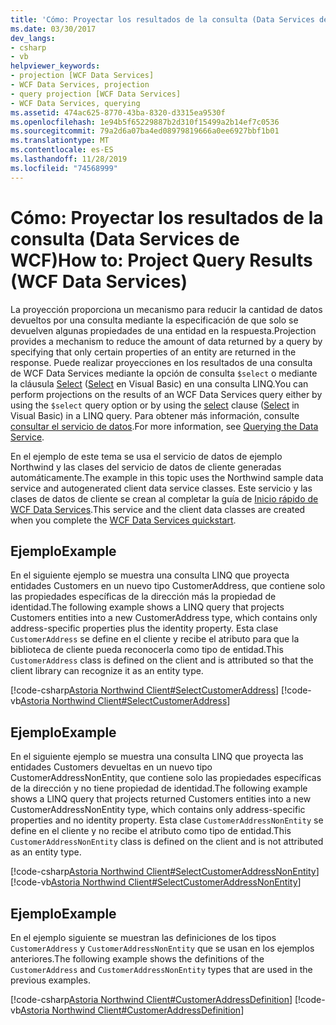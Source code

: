 ```yaml
---
title: 'Cómo: Proyectar los resultados de la consulta (Data Services de WCF)'
ms.date: 03/30/2017
dev_langs:
- csharp
- vb
helpviewer_keywords:
- projection [WCF Data Services]
- WCF Data Services, projection
- query projection [WCF Data Services]
- WCF Data Services, querying
ms.assetid: 474ac625-8770-43ba-8320-d3315ea9530f
ms.openlocfilehash: 1e94b5f65229887b2d310f15499a2b14ef7c0536
ms.sourcegitcommit: 79a2d6a07ba4ed08979819666a0ee6927bbf1b01
ms.translationtype: MT
ms.contentlocale: es-ES
ms.lasthandoff: 11/28/2019
ms.locfileid: "74568999"
---
```

# <a name="how-to-project-query-results-wcf-data-services"></a><span data-ttu-id="e3ab5-102">Cómo: Proyectar los resultados de la consulta (Data Services de WCF)</span><span class="sxs-lookup"><span data-stu-id="e3ab5-102">How to: Project Query Results (WCF Data Services)</span></span>
<span data-ttu-id="e3ab5-103">La proyección proporciona un mecanismo para reducir la cantidad de datos devueltos por una consulta mediante la especificación de que solo se devuelven algunas propiedades de una entidad en la respuesta.</span><span class="sxs-lookup"><span data-stu-id="e3ab5-103">Projection provides a mechanism to reduce the amount of data returned by a query by specifying that only certain properties of an entity are returned in the response.</span></span> <span data-ttu-id="e3ab5-104">Puede realizar proyecciones en los resultados de una consulta de WCF Data Services mediante la opción de consulta `$select` o mediante la cláusula [Select](../../../csharp/language-reference/keywords/select-clause.md) ([Select](../../../visual-basic/language-reference/queries/select-clause.md) en Visual Basic) en una consulta LINQ.</span><span class="sxs-lookup"><span data-stu-id="e3ab5-104">You can perform projections on the results of an WCF Data Services query either by using the `$select` query option or by using the [select](../../../csharp/language-reference/keywords/select-clause.md) clause ([Select](../../../visual-basic/language-reference/queries/select-clause.md) in Visual Basic) in a LINQ query.</span></span> <span data-ttu-id="e3ab5-105">Para obtener más información, consulte [consultar el servicio de datos](querying-the-data-service-wcf-data-services.md).</span><span class="sxs-lookup"><span data-stu-id="e3ab5-105">For more information, see [Querying the Data Service](querying-the-data-service-wcf-data-services.md).</span></span>  
  
 <span data-ttu-id="e3ab5-106">En el ejemplo de este tema se usa el servicio de datos de ejemplo Northwind y las clases del servicio de datos de cliente generadas automáticamente.</span><span class="sxs-lookup"><span data-stu-id="e3ab5-106">The example in this topic uses the Northwind sample data service and autogenerated client data service classes.</span></span> <span data-ttu-id="e3ab5-107">Este servicio y las clases de datos de cliente se crean al completar la guía de [Inicio rápido de WCF Data Services](quickstart-wcf-data-services.md).</span><span class="sxs-lookup"><span data-stu-id="e3ab5-107">This service and the client data classes are created when you complete the [WCF Data Services quickstart](quickstart-wcf-data-services.md).</span></span>  
  
## <a name="example"></a><span data-ttu-id="e3ab5-108">Ejemplo</span><span class="sxs-lookup"><span data-stu-id="e3ab5-108">Example</span></span>  
 <span data-ttu-id="e3ab5-109">En el siguiente ejemplo se muestra una consulta LINQ que proyecta entidades Customers en un nuevo tipo CustomerAddress, que contiene solo las propiedades específicas de la dirección más la propiedad de identidad.</span><span class="sxs-lookup"><span data-stu-id="e3ab5-109">The following example shows a LINQ query that projects Customers entities into a new CustomerAddress type, which contains only address-specific properties plus the identity property.</span></span> <span data-ttu-id="e3ab5-110">Esta clase `CustomerAddress` se define en el cliente y recibe el atributo para que la biblioteca de cliente pueda reconocerla como tipo de entidad.</span><span class="sxs-lookup"><span data-stu-id="e3ab5-110">This `CustomerAddress` class is defined on the client and is attributed so that the client library can recognize it as an entity type.</span></span>  
  
 [!code-csharp[Astoria Northwind Client#SelectCustomerAddress](../../../../samples/snippets/csharp/VS_Snippets_Misc/astoria_northwind_client/cs/source.cs#selectcustomeraddress)]
 [!code-vb[Astoria Northwind Client#SelectCustomerAddress](../../../../samples/snippets/visualbasic/VS_Snippets_Misc/astoria_northwind_client/vb/source.vb#selectcustomeraddress)]  
  
## <a name="example"></a><span data-ttu-id="e3ab5-111">Ejemplo</span><span class="sxs-lookup"><span data-stu-id="e3ab5-111">Example</span></span>  
 <span data-ttu-id="e3ab5-112">En el siguiente ejemplo se muestra una consulta LINQ que proyecta las entidades Customers devueltas en un nuevo tipo CustomerAddressNonEntity, que contiene solo las propiedades específicas de la dirección y no tiene propiedad de identidad.</span><span class="sxs-lookup"><span data-stu-id="e3ab5-112">The following example shows a LINQ query that projects returned Customers entities into a new CustomerAddressNonEntity type, which contains only address-specific properties and no identity property.</span></span> <span data-ttu-id="e3ab5-113">Esta clase `CustomerAddressNonEntity` se define en el cliente y no recibe el atributo como tipo de entidad.</span><span class="sxs-lookup"><span data-stu-id="e3ab5-113">This `CustomerAddressNonEntity` class is defined on the client and is not attributed as an entity type.</span></span>  
  
 [!code-csharp[Astoria Northwind Client#SelectCustomerAddressNonEntity](../../../../samples/snippets/csharp/VS_Snippets_Misc/astoria_northwind_client/cs/source.cs#selectcustomeraddressnonentity)]
 [!code-vb[Astoria Northwind Client#SelectCustomerAddressNonEntity](../../../../samples/snippets/visualbasic/VS_Snippets_Misc/astoria_northwind_client/vb/source.vb#selectcustomeraddressnonentity)]  
  
## <a name="example"></a><span data-ttu-id="e3ab5-114">Ejemplo</span><span class="sxs-lookup"><span data-stu-id="e3ab5-114">Example</span></span>  
 <span data-ttu-id="e3ab5-115">En el ejemplo siguiente se muestran las definiciones de los tipos `CustomerAddress` y `CustomerAddressNonEntity` que se usan en los ejemplos anteriores.</span><span class="sxs-lookup"><span data-stu-id="e3ab5-115">The following example shows the definitions of the `CustomerAddress` and `CustomerAddressNonEntity` types that are used in the previous examples.</span></span>  
  
 [!code-csharp[Astoria Northwind Client#CustomerAddressDefinition](../../../../samples/snippets/csharp/VS_Snippets_Misc/astoria_northwind_client/cs/customeraddress.cs#customeraddressdefinition)]
 [!code-vb[Astoria Northwind Client#CustomerAddressDefinition](../../../../samples/snippets/visualbasic/VS_Snippets_Misc/astoria_northwind_client/vb/customeraddress.vb#customeraddressdefinition)]

